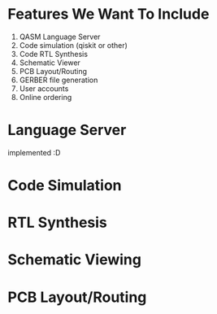 # Features We Want To Include

1. QASM Language Server
2. Code simulation (qiskit or other)
3. Code RTL Synthesis
4. Schematic Viewer
5. PCB Layout/Routing
6. GERBER file generation
7. User accounts
8. Online ordering



# Language Server

implemented :D

# Code Simulation

# RTL Synthesis

# Schematic Viewing

# PCB Layout/Routing



